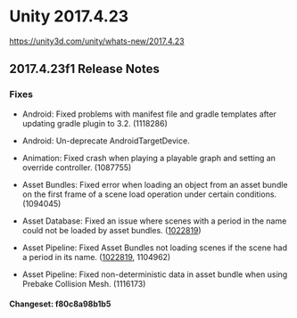 # Unity 2017.4.23
https://unity3d.com/unity/whats-new/2017.4.23

## 2017.4.23f1 Release Notes


### Fixes
<ul>
<li><p>Android: Fixed problems with manifest file and gradle templates after updating gradle plugin to 3.2. (1118286)</p></li>
<li><p>Android: Un-deprecate AndroidTargetDevice.</p></li>
<li><p>Animation: Fixed crash when playing a playable graph and setting an override controller. (1087755)</p></li>
<li><p>Asset Bundles: Fixed error when loading an object from an asset bundle on the first frame of a scene load operation under certain conditions. (1094045)</p></li>
<li><p>Asset Database: Fixed an issue where scenes with a period in the name could not be loaded by asset bundles. (<a href="https://issuetracker.unity3d.com/issues/cant-load-a-scene-from-asset-bundle-if-scene-has-a-period-in-the-name">1022819</a>)</p></li>
<li><p>Asset Pipeline: Fixed Asset Bundles not loading scenes if the scene had a period in its name. (<a href="https://issuetracker.unity3d.com/issues/cant-load-a-scene-from-asset-bundle-if-scene-has-a-period-in-the-name">1022819</a>, 1104962)</p></li>
<li><p>Asset Pipeline: Fixed non-deterministic data in asset bundle when using Prebake Collision Mesh. (1116173)</p></li>
</ul>

#### Changeset: f80c8a98b1b5

